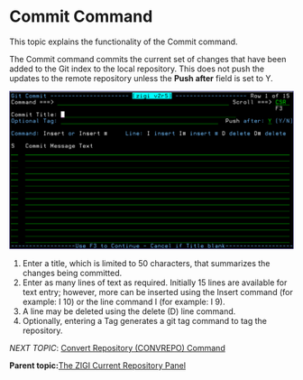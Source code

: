 # Commit Command

This topic explains the functionality of the Commit command.

The Commit command commits the current set of changes that have been added to the Git index to the local repository. This does not push the updates to the remote repository unless the **Push after** field is set to Y.

![](media/g_commit.png)

1.  Enter a title, which is limited to 50 characters, that summarizes the changes being committed.
2.  Enter as many lines of text as required. Initially 15 lines are available for text entry; however, more can be inserted using the Insert command \(for example: I 10\) or the line command I \(for example: I 9\).
3.  A line may be deleted using the delete \(D\) line command.
4.  Optionally, entering a Tag generates a git tag command to tag the repository.

*NEXT TOPIC*: [Convert Repository \(CONVREPO\) Command](r_convert_repository_convrepo.md)

**Parent topic:**[The ZIGI Current Repository Panel](c_the_zigi_current_repository_panel.md)

